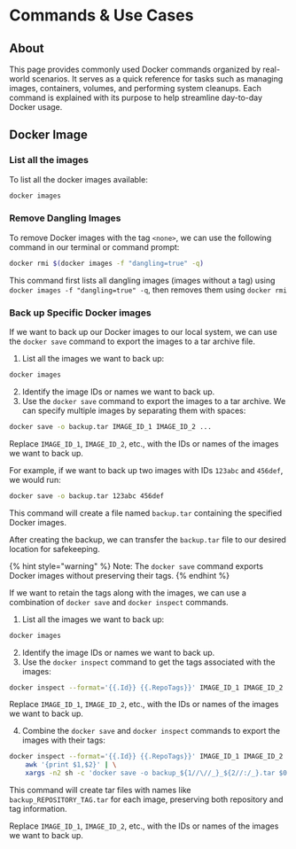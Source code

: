 # Commands & Use Cases

## About

This page provides commonly used Docker commands organized by real-world scenarios. It serves as a quick reference for tasks such as managing images, containers, volumes, and performing system cleanups. Each command is explained with its purpose to help streamline day-to-day Docker usage.

## Docker Image

### List all the images

To list all the docker images available:

```bash
docker images
```

### Remove Dangling Images

To remove Docker images with the tag `<none>`, we can use the following command in our terminal or command prompt:

```bash
docker rmi $(docker images -f "dangling=true" -q)
```

This command first lists all dangling images (images without a tag) using `docker images -f "dangling=true" -q`, then removes them using `docker rmi`

### Back up Specific Docker images

If we want to back up our Docker images to our local system, we can use the `docker save` command to export the images to a tar archive file.

1. List all the images we want to back up:

```bash
docker images
```

2. Identify the image IDs or names we want to back up.
3. Use the `docker save` command to export the images to a tar archive. We can specify multiple images by separating them with spaces:

```bash
docker save -o backup.tar IMAGE_ID_1 IMAGE_ID_2 ...
```

Replace `IMAGE_ID_1`, `IMAGE_ID_2`, etc., with the IDs or names of the images we want to back up.

For example, if we want to back up two images with IDs `123abc` and `456def`, we would run:

```bash
docker save -o backup.tar 123abc 456def
```

This command will create a file named `backup.tar` containing the specified Docker images.

After creating the backup, we can transfer the `backup.tar` file to our desired location for safekeeping.

{% hint style="warning" %}
Note: The `docker save` command exports Docker images without preserving their tags.
{% endhint %}

If we want to retain the tags along with the images, we can use a combination of `docker save` and `docker inspect` commands.

1. List all the images we want to back up:

```bash
docker images
```

2. Identify the image IDs or names we want to back up.
3. Use the `docker inspect` command to get the tags associated with the images:

```bash
docker inspect --format='{{.Id}} {{.RepoTags}}' IMAGE_ID_1 IMAGE_ID_2 ...
```

Replace `IMAGE_ID_1`, `IMAGE_ID_2`, etc., with the IDs or names of the images we want to back up.

4. Combine the `docker save` and `docker inspect` commands to export the images with their tags:

```bash
docker inspect --format='{{.Id}} {{.RepoTags}}' IMAGE_ID_1 IMAGE_ID_2 ... | \
    awk '{print $1,$2}' | \
    xargs -n2 sh -c 'docker save -o backup_${1//\//_}_${2//:/_}.tar $0:$1' 
```

This command will create tar files with names like `backup_REPOSITORY_TAG.tar` for each image, preserving both repository and tag information.

Replace `IMAGE_ID_1`, `IMAGE_ID_2`, etc., with the IDs or names of the images we want to back up.







